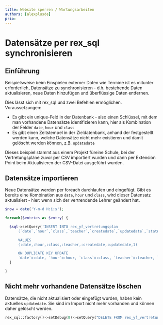```yaml
---
title: Website sperren / Wartungsarbeiten
authors: [alexplusde]
prio:
---
```


# Datensätze per rex_sql synchronisieren

## Einführung

Beispielsweise beim Einspielen externer Daten wie Termine ist es mitunter erforderlich, Datensätze zu synchronisieren - d.h. bestehende Daten aktualisieren, neue Daten hinzufügen und überflüssige Daten entfernen.

Dies lässt sich mit rex_sql und zwei Befehlen ermöglichen. Voraussetzungen:

* Es gibt ein unique-Feld in der Datenbank - also einen Schlüssel, mit dem man vorhandene Datensätze identifizieren kann, hier als Kombination der Felder `date`, `hour` und `class`
* Es gibt einen Zeitstempel in der Zieldatenbank, anhand der festgestellt werden kann, welche Datensätze nicht mehr existieren und damit gelöscht werden können, z.B. `updatedate`

Dieses beispiel stammt aus einem Projekt füreine Schule, bei der Vertretungspläne zuvor per CSV importiert wurden und dann per Extension Point beim Aktualisieren der CSV-Datei ausgeführt wurden.

## Datensätze importieren

Neue Datensätze werden per foreach durchlaufen und eingefügt. Gibt es bereits eine Kombination aus `date`, `hour` und `class`, wird dieser Datensatz aktualisiert - hier: wenn sich der vertrendende Lehrer geändert hat.

```php
$now = date('Y-m-d H:i:s');

foreach($entries as $entry) {

  $sql->setQuery('INSERT INTO rex_yf_vertretungsplan
      (`date`,`hour`,`class`,`teacher`,`createdate`,`updatedate`,`status`) 

      VALUES 
      (:date,:hour,:class,:teacher,:createdate,:updatedate,1)

      ON DUPLICATE KEY UPDATE 
      `date`=:date, `hour`=:hour, `class`=:class, `teacher`=:teacher, `updatedate`=:updatedate', [":date" => $entry['date'], ":hour" => $entry['hour'], ":class" => $entry['class'], ":teacher" => $entry['teacher'], ":updatedate" => $now]);
  }

}
```

## Nicht mehr vorhandene Datensätze löschen

Datensätze, die nicht aktualisiert oder eingefügt wurden, haben kein aktuelles `updatedate`. Sie sind im Import nicht mehr vorhanden und können daher gelöscht werden.

```php
rex_sql::factory()->setDebug(0)->setQuery("DELETE FROM rex_yf_vertretungsplan WHERE updatedate < ?", [$now]);
```
